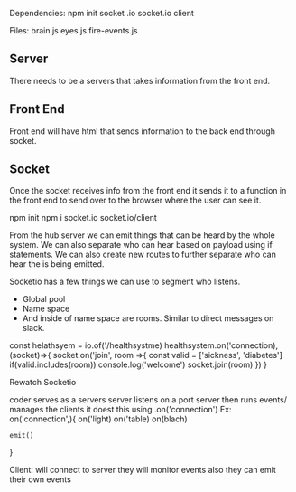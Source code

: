 Dependencies: 
npm init 
socket .io socket.io client

Files: 
brain.js
eyes.js
fire-events.js

## Server
There needs to be a servers that takes information from the front end.

## Front End
Front end will have html that sends information to the back end through socket. 

## Socket
Once the socket receives info from the front end it sends it to a function in the front end to send over to the browser where the user can see it. 


npm init 
npm i socket.io socket.io/client


From the hub server we can emit things that can be heard by the whole system.
We can also separate who can hear based on payload using if statements.
We can also create new routes to further separate who can hear the is being emitted.

Socketio has a few things we can use to segment who listens.
- Global pool
- Name space
- And inside of name space are rooms. Similar to direct messages on slack.

const helathsyem = io.of('/healthsystme)
healthsystem.on('connection),(socket)=>{
    socket.on('join', room =>{
        const valid = ['sickness', 'diabetes']
        if(valid.includes(room))
        console.log('welcome')
        socket.join(room)
    })
}

Rewatch Socketio

coder serves as a servers
server listens on a port
server then runs events/ manages the clients it doest this using .on('connection')
Ex: on('connection',){
    on('light)
    on('table)
    on(blach)
        
        
    emit()
}

Client: 
will connect to server
they will monitor events
also they can emit their own events


